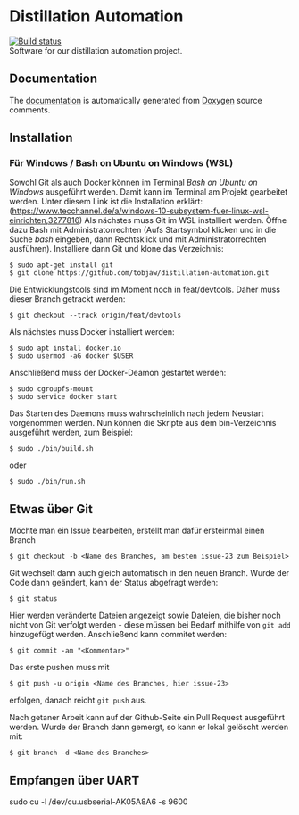 # Distillation Automation
[![Build status](https://badge.buildkite.com/89d630a35a1e81100b7fee761a422585332f6bf1976b6fce7f.svg?branch=master)](https://buildkite.com/tjdev/distillation-automation)  
Software for our distillation automation project.

## Documentation
The [documentation](https://cs.labme.me/ws1819/distillation/index.html)
is automatically generated from [Doxygen](http://www.doxygen.org/) source comments.

## Installation
### Für Windows / Bash on Ubuntu on Windows (WSL)
Sowohl Git als auch Docker können im Terminal *Bash on Ubuntu on Windows* ausgeführt werden. Damit kann im Terminal am Projekt gearbeitet werden.
Unter diesem Link ist die Installation erklärt: (https://www.tecchannel.de/a/windows-10-subsystem-fuer-linux-wsl-einrichten,3277816)
Als nächstes muss Git im WSL installiert werden. Öffne dazu Bash mit Administratorrechten (Aufs Startsymbol klicken und in die Suche *bash* eingeben, dann Rechtsklick und mit Administratorrechten ausführen).
Installiere dann Git und klone das Verzeichnis:

	$ sudo apt-get install git
	$ git clone https://github.com/tobjaw/distillation-automation.git

Die Entwicklungstools sind im Moment noch in feat/devtools. Daher muss dieser Branch getrackt werden:

	$ git checkout --track origin/feat/devtools

Als nächstes muss Docker installiert werden:

	$ sudo apt install docker.io
	$ sudo usermod -aG docker $USER

Anschließend muss der Docker-Deamon gestartet werden:

	$ sudo cgroupfs-mount
	$ sudo service docker start

Das Starten des Daemons muss wahrscheinlich nach jedem Neustart vorgenommen werden.
Nun können die Skripte aus dem bin-Verzeichnis ausgeführt werden, zum Beispiel:

	$ sudo ./bin/build.sh

oder

	$ sudo ./bin/run.sh


## Etwas über Git
Möchte man ein Issue bearbeiten, erstellt man dafür ersteinmal einen Branch

	$ git checkout -b <Name des Branches, am besten issue-23 zum Beispiel>

Git wechselt dann auch gleich automatisch in den neuen Branch.
Wurde der Code dann geändert, kann der Status abgefragt werden:

	$ git status

Hier werden veränderte Dateien angezeigt sowie Dateien, die bisher noch nicht von Git
verfolgt werden - diese müssen bei Bedarf mithilfe von `git add` hinzugefügt werden.
Anschließend kann commitet werden:

	$ git commit -am "<Kommentar>"

Das erste pushen muss mit

	$ git push -u origin <Name des Branches, hier issue-23>

erfolgen, danach reicht `git push` aus.

Nach getaner Arbeit kann auf der Github-Seite ein Pull Request ausgeführt werden.
Wurde der Branch dann gemergt, so kann er lokal gelöscht werden mit:

	$ git branch -d <Name des Branches>

## Empfangen über UART

sudo cu -l /dev/cu.usbserial-AK05A8A6 -s 9600

